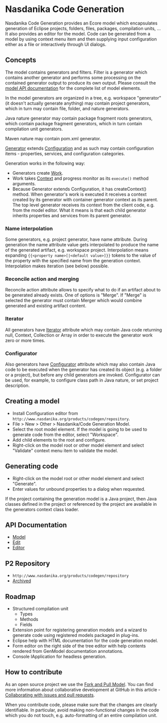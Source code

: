 # Nasdanika Code Generation

Nasdanika Code Generation provides an Ecore model which encapsulates generation of Eclipse projects, folders, files, packages, compilation units, ...
It also provides an editor for the model. Code can be generated from a model by using context menu item and then supplying input configuration either as a file or interactively
through UI dialogs.

## Concepts 

The model contains generators and filters. Filter is a generator which contains another generator and performs some processing on the contained generator output to produce its own output. 
Please consult the [model API documentation](http://www.nasdanika.org/products/codegen/apidocs/org.nasdanika.codegen/apidocs/) for the complete list of model elements.

In the model generators are organized in a tree, e.g. workspace "generator" (it doesn't actually generate anything) may contain project generators, which in turn may contain file, folder, and nature generators.

Java nature generator may contain package fragment roots generators, which contain package fragment generators, which in turn contain compilation unit generators.

Maven nature may contain pom.xml generator.

[Generator](http://www.nasdanika.org/products/codegen/apidocs/org.nasdanika.codegen/apidocs/org/nasdanika/codegen/Generator.html) extends [Configuration](http://www.nasdanika.org/products/config/apidocs/org.nasdanika.config/apidocs/org/nasdanika/config/Configuration.html?is-external=true) and as such may contain configuration items - properties, services, and configuration categories.

Generation works in the following way:

* Generators create [Work](http://www.nasdanika.org/products/codegen/apidocs/org.nasdanika.codegen/apidocs/org/nasdanika/codegen/Work.html).
* Work takes [Context](http://www.nasdanika.org/products/config/apidocs/org.nasdanika.config/apidocs/org/nasdanika/config/Context.html?is-external=true) and progress monitor as its ``execute()`` method arguments. 
* Because Generator extends Configuration, it has createContext() method. When generator's work is executed it receives a context created by its generator with container generator context as its parent. The top level generator receives its context from the client code, e.g. from the model editor. What it means is that each child generator inherits properties and services from its parent generator. 

### Name interpolation

Some generators, e.g. project generator, have name attribute. During generation the name attribute value gets interpolated to produce the name of the generated artifact, e.g. workspace project.
Interpolation means expanding ``{{<property name>[|<default value>]}}`` tokens to the value of the property with the specified name from the generation context. Interpolation makes iteration (see below) possible.    

### Reconcile action and merging

Reconcile action attribute allows to specify what to do if an artifact about to be generated already exists. One of options is "Merge". 
If "Merge" is selected the generator must contain Merger which would combine generated and existing artifact content.

### Iterator

All generators have [Iterator](http://www.nasdanika.org/products/codegen/apidocs/org.nasdanika.codegen/apidocs/org/nasdanika/codegen/Generator.html#getIterator--) attribute which may contain Java code returning null, Context, Collection or Array in order to execute the generator work zero or more times.

### Configurator

Also generators have [Configurator](http://www.nasdanika.org/products/codegen/apidocs/org.nasdanika.codegen/apidocs/org/nasdanika/codegen/Generator.html#getConfigurator--) attribute which may also contain Java code to be executed when the generator has created its object (e.g. a folder or a project), but before any child generators are invoked. 
Configurator can be used, for example, to configure class path in Java nature, or set project description. 


## Creating a model

* Install Configuration editor from ``http://www.nasdanika.org/products/codegen/repository``.
* File > New > Other > Nasdanika/Code Generation Model.
* Select the root model element. If the model is going to be used to generate code from the editor, select "Workspace". 
* Add child elements to the root and configure.
* Right-click on the model root or other model element and select "Validate" context menu item to validate the model.

## Generating code

* Right-click on the model root or other model element and select "Generate". 
* Enter values for unbound properties to a dialog when requested.

If the project containing the generation model is a Java project, then Java classes defined in the project or referenced by the project are available in the generators context class loader.

## API Documentation

* [Model](http://www.nasdanika.org/products/codegen/apidocs/org.nasdanika.codegen/apidocs/)
* [Edit](http://www.nasdanika.org/products/codegen/apidocs/org.nasdanika.codegen.edit/apidocs/)
* [Editor](http://www.nasdanika.org/products/codegen/apidocs/org.nasdanika.codegen.editor/apidocs/)

## P2 Repository

* ``http://www.nasdanika.org/products/codegen/repository``
* [Archived](http://www.nasdanika.org/products/codegen/org.nasdanika.codegen.repository-0.1.0-SNAPSHOT.zip)
 
## Roadmap

* Structured compilation unit
  * Types
  * Methods
  * Fields
* Extension point for registering generation models and a wizard to generate code using registered models packaged in plug-ins.
* Eclipse help with HTML documentation for the code generation model.
* Form editor on the right side of the tree editor with help contents rendered from GenModel documentation annotations.
* Console IApplication for headless generation. 

## How to contribute

As an open source project we use the [Fork and Pull Model](https://help.github.com/articles/about-collaborative-development-models/).
You can find more information about collaborative development at GitHub in this article - [Collaborating with issues and pull requests](https://help.github.com/categories/collaborating-with-issues-and-pull-requests).

When you contribute code, please make sure that the changes are clearly identifiable. In particular, avoid making non-functional changes in the code which you do not touch, 
e.g. auto-formatting of an entire compilation unit. 

